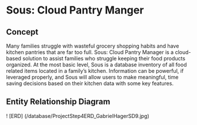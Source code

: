 # Sous: Cloud Pantry Manger 

## Concept
Many families struggle with wasteful grocery shopping habits and have kitchen pantries that are far too full. Sous: Cloud Pantry Manager is a cloud-based solution to assist families who struggle keeping their food products organized. At the most basic level, Sous is a database inventory of all food related items located in a family’s kitchen. Information can be powerful, if leveraged properly, and Sous will allow users to make meaningful, time saving decisions based on their kitchen data with some key features.

## Entity Relationship Diagram
! [ERD] (/database/ProjectStep4ERD_GabrielHagerSD9.jpg)
